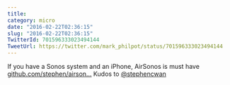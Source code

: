 ```yaml
---
title: 
category: micro
date: "2016-02-22T02:36:15"
slug: "2016-02-22T02:36:15"
TwitterId: 701596333023494144
TweetUrl: https://twitter.com/mark_philpot/status/701596333023494144
---
```


If you have a Sonos system and an iPhone, AirSonos is must have
[github.com/stephen/airson…](https://github.com/stephen/airsonos) Kudos to
[@stephencwan](https://twitter.com/stephencwan)
